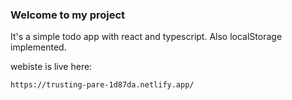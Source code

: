 ### Welcome to my project

It's a simple todo app with react and typescript. Also localStorage implemented.

webiste is live here:

```
https://trusting-pare-1d87da.netlify.app/
```
